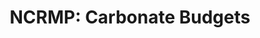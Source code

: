 ---
layout: survey_template_single
title: "NCRMP: Carbonate Budgets"
permalink: /surveys/carbonate_budgets
main_image: https://d9-wret.s3.us-west-2.amazonaws.com/assets/palladium/production/s3fs-public/styles/video_poster/public/media/images/Carbonate%20Budget%20Animation%20Thumbnail.png?itok=zuIAwiUU
main_image_caption: <a href ="https://www.usgs.gov/media/videos/carbonate-budget-animation">USGS</a> Infographic illustrating the purpose of calculating a carbonate budget.
header:
  overlay_color: "#000"
  overlay_image: https://d9-wret.s3.us-west-2.amazonaws.com/assets/palladium/production/s3fs-public/styles/video_poster/public/media/images/Carbonate%20Budget%20Animation%20Thumbnail.png?itok=zuIAwiUU
  caption: "Credit: USGS https://www.usgs.gov/media/videos/carbonate-budget-animation"
  overlay_filter: linear-gradient(rgba(0, 0, 0, 0.5), rgba(255, 255, 255, 0.5))

survey_type: Measuring reef habitat growth and erosion
survey_description: NCRMP carbonate budget assessments were adapted for U.S. Pacific Islands reef species from the Chris Perry's Indo-Pacific
 <a href ="https://geography.exeter.ac.uk/reefbudget/">Reef Budget</a> approach for Atlantic species.  Our NCRMP protocol was developed after several years of testing various methodologies to collect benthic, urchin, and fish data. Fish data is collected using SPC surveys . Urchin data is observed by divers along a transect (though depending on region can also be extracted from imagery). Benthic data is extracted from structure-from-motion (SfM) models.
# description: "Template sample description"
sidebar:
  nav: "docs"
how_to_download: Under 'Distribution' for each InPort record, there are links to each NCEI accession where the raw data is available for download. See R code below for processing scripts and calcification rates referential database.
sop_text: "Carbonate Budget Assessments in the U.S. Pacific Islands: Report of Methods Comparison Results and Summary of Standard Operating Procedures (2023)."
url_sop: https://doi.org/10.25923/g4hg-7686
datasheets_text: "Datasheets will be added at a later date."
url_datasheets: /surveys/carbonate_budgets/datasheets
access_rawdata_text: Raw data is archived with NCEI. Links to data are listed in the 'Distribution Information' section of their InPort metadata records -  <a href = "https://www.fisheries.noaa.gov/inport/item/67804" target = "_blank"> CRCP funded pilot project for methods comparison 2021 - 2023 </a>(Marianas, American Samoa, and O'ahu) and <a href = "https://www.fisheries.noaa.gov/inport/item/73792">NCRMP funded from 2024</a>(Hawaiian Archipelago).
r_code_text: GitHub repository with calcification rates referential database <a href = "https://github.com/hannahbarkley/reefbudgetR/tree/main">here</a>.

---
